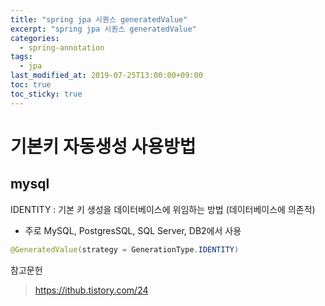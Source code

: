 ```yaml
---
title: "spring jpa 시퀀스 generatedValue"
excerpt: "spring jpa 시퀀스 generatedValue"
categories:
  - spring-annotation
tags:
  - jpa
last_modified_at: 2019-07-25T13:00:00+09:00
toc: true
toc_sticky: true
---
```


# 기본키 자동생성 사용방법

## mysql
IDENTITY : 기본 키 생성을 데이터베이스에 위임하는 방법 (데이터베이스에 의존적)
- 주로 MySQL, PostgresSQL, SQL Server, DB2에서 사용
``` java
@GeneratedValue(strategy = GenerationType.IDENTITY)
```


참고문헌
> https://ithub.tistory.com/24